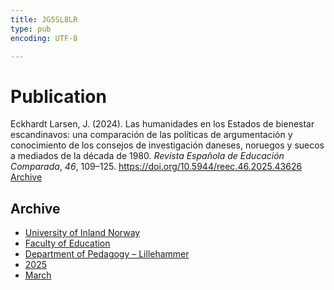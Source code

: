 ```yaml
---
title: JG5SL8LR
type: pub
encoding: UTF-8

---
```

<h1>Publication</h1>
<article id="csl-bib-container-JG5SL8LR" class="csl-bib-container">
  <div class="csl-bib-body"> <div class="csl-entry">Eckhardt Larsen, J. (2024). Las humanidades en los Estados de bienestar escandinavos: una comparación de las políticas de argumentación y conocimiento de los consejos de investigación daneses, noruegos y suecos a mediados de la década de 1980. <i>Revista Española de Educación Comparada</i>, <i>46</i>, 109–125. <a href="https://doi.org/10.5944/reec.46.2025.43626">https://doi.org/10.5944/reec.46.2025.43626</a></div> </div>
  <div class="csl-bib-buttons">
    <a href="#taxonomy-article-JG5SL8LR" alt="archive" class="csl-bib-button">Archive</a>
  </div>
  <div id="csl-bib-meta-container-JG5SL8LR"></div>
</article>
<div id="csl-bib-meta-JG5SL8LR" class="csl-bib-meta">
  <article id="taxonomy-article-JG5SL8LR" class="taxonomy-article">
    <h1>Archive</h1>
    <ul>
      <li><a href="{{< params subfolder >}}en/archive/?key=3DCRN523">University of Inland Norway</a></li>
      <li><a href="{{< params subfolder >}}en/archive/?key=WYNZA47F">Faculty of Education</a></li>
      <li><a href="{{< params subfolder >}}en/archive/?key=L8MA547R">Department of Pedagogy – Lillehammer</a></li>
      <li><a href="{{< params subfolder >}}en/archive/?key=5FNI6CN6">2025</a></li>
      <li><a href="{{< params subfolder >}}en/archive/?key=ZDZT9PFP">March</a></li>
    </ul>
  </article>
</div>
